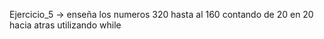 Ejercicio_5 -> enseña los numeros 320 hasta al 160 contando de 20 en 20 hacia atras utilizando while